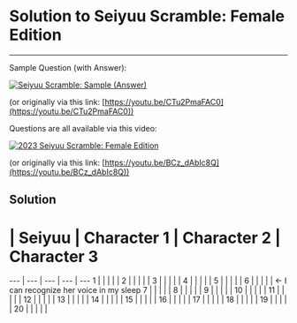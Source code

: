 # Solution to Seiyuu Scramble: Female Edition 

___

Sample Question (with Answer):

[![Seiyuu Scramble: Sample (Answer)](images/Seiyuu%20Scramble：%20Sample%20(Answer).jpg)](videos/Seiyuu%20Scramble：%20Sample%20(Answer)%20[CTu2PmaFAC0][vp09.00.41.08%201920x1080%20opus].mp4)

(or originally via this link: [https://youtu.be/CTu2PmaFAC0](https://youtu.be/CTu2PmaFAC0))

Questions are all available via this video:

[![2023 Seiyuu Scramble: Female Edition](images/2023%20Seiyuu%20Scramble：%20Female%20Edition.jpg)](videos/2023%20Seiyuu%20Scramble：%20Female%20Edition%20[BCz_dAbIc8Q][vp09.00.41.08%201920x1080%20opus].mp4)

(or originally via this link: [https://youtu.be/BCz_dAbIc8Q](https://youtu.be/BCz_dAbIc8Q))


## Solution

# | Seiyuu | Character 1 | Character 2 | Character 3
--- | --- | --- | --- | ---
1 | | | | |
2 | | | | |
3 | | | | |
4 | | | | |
5 | | | | |
6 | | | | | <- I can recognize her voice in my sleep
7 | | | | |
8 | | | | |
9 | | | | |
10 | | | | |
11 | | | | |
12 | | | | |
13 | | | | |
14 | | | | |
15 | | | | |
16 | | | | |
17 | | | | |
18 | | | | |
19 | | | | |
20 | | | | |
